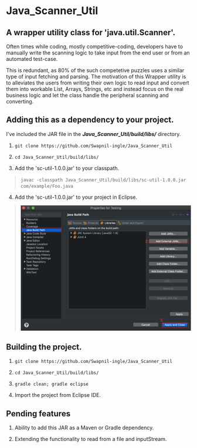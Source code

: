 # Java_Scanner_Util

## A wrapper utility class for 'java.util.Scanner'.

Often times while coding, mostly competitive-coding, developers have to manually write the scanning logic to take input from the end user or from an automated test-case. 

This is redundant, as 80% of the such competetive puzzles uses a similar type of input fetching and parsing. The motivation of this Wrapper utility is to alleviates the users from writing their own logic to read input and convert them into workable List, Arrays, Strings, etc and instead focus on the real business logic and let the class handle the peripheral scanning and converting.


## Adding this as a dependency to your project.

I've included the JAR file in the _**Java_Scanner_Util/build/libs/**_ directory.

1. `git clone https://github.com/Swapnil-ingle/Java_Scanner_Util`

2. `cd Java_Scanner_Util/build/libs/`

3. Add the 'sc-util-1.0.0.jar' to your classpath.
> `javac -classpath Java_Scanner_Util/build/libs/sc-util-1.0.0.jar com/example/Foo.java`

4. Add the 'sc-util-1.0.0.jar' to your project in Eclipse.
> ![alt text](https://raw.githubusercontent.com/Swapnil-ingle/Java_Scanner_Util/master/docs/img/Add_Ext_Jar_Eclipse.png "Add External JAR to Eclipse")

## Building the project.

1. `git clone https://github.com/Swapnil-ingle/Java_Scanner_Util`

2. `cd Java_Scanner_Util/build/libs/`

3. `gradle clean; gradle eclipse`

4. Import the project from Eclipse IDE.

## Pending features

1. Ability to add this JAR as a Maven or Gradle dependency.

2. Extending the functionality to read from a file and inputStream.
